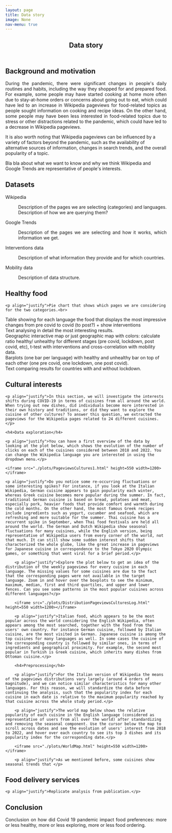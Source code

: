 ```yaml
---
layout: page
title: Data story
image: None
nav-menu: true
---
```


<div id="main" class="alt">
	
<section id="one">
	<div class="inner">
		<header class="major">
			<h1>Data story</h1>
		</header>

<script src="https://apps.elfsight.com/p/platform.js" defer></script>
<div class="elfsight-app-6b75f858-bddf-4337-ac71-6f451970c67c"></div>

<h2 id="intro">Background and motivation</h2>

<p align="justify">During the pandemic, there were significant changes in people's daily routines and habits, including the way they shopped for and prepared food. For example, some people may have started cooking at home more often due to stay-at-home orders or concerns about going out to eat, which could have led to an increase in Wikipedia pageviews for food-related topics as people sought information on cooking and recipe ideas. On the other hand, some people may have been less interested in food-related topics due to stress or other distractions related to the pandemic, which could have led to a decrease in Wikipedia pageviews.

It is also worth noting that Wikipedia pageviews can be influenced by a variety of factors beyond the pandemic, such as the availability of alternative sources of information, changes in search trends, and the overall popularity of a topic.

Bla bla about what we want to know and why we think Wikipedia and Google Trends are representative of people's interests.</p>


<h2>Datasets</h2>
<dl>
	<dt>Wikipedia</dt>
	<dd>
		<p align="justify">Description of the pages we are selecting (categories) and languages. Description of how we are querying them?</p>
	</dd>
	<dt>Google Trends</dt>
	<dd>
		<p align="justify">Description of the pages we are selecting and how it works, which information we get.</p>
	</dd>
	<dt>Interventions data</dt>
	<dd>
		<p align="justify">Description of what information they provide and for which countries.</p>
	</dd>
	<dt>Mobility data</dt>
	<dd>
		<p align="justify">Description of data structure.</p>
	</dd>
</dl>

<h2 id="q1">Healthy food</h2>

	<p align="justify">Pie chart that shows which pages we are considering for the two categories.<br>
Table showing for each language the food that displays the most impressive changes from pre covid to covid (to post?) + show interventions<br>
Text analysing in detail the most interesting results.<br>
Geographic interactive map or just geographic map with colors: calculate ratio healthy/ unhealthy for different stages (pre covid, lockdown, post covid, etc), t-test with interventions and cross-correlation with mobility data.<br>
Barplots (one bar per language) with healthy and unhealthy bar on top of each other (one pre covid, one lockdown, one post covid).<br>
	Text comparing results for countries with and without lockdown.</p>

<h2 id="q2">Cultural interests</h2>
		
	<p align="justify">In this section, we will investigate the interests shifts during COVID-19 in terms of cuisines from all around the world. When trying out new dishes, did individuals become more interested in their own history and traditions, or did they want to explore the cuisine of other cultures? To answer this question, we extracted the pageviews for the Wikipedia pages related to 24 different cuisines.</p>
		
	<h4>Data exploration</h4>
		
	<p align="justify">You can have a first overview of the data by looking at the plot below, which shows the evolution of the number of clicks on each of the cuisines considered between 2018 and 2022. You can change the Wikipedia language you are interested in using the dropdown menu.</p>
		
	<iframe src="./plots/PageviewsCultures1.html" height=550 width=1200></iframe>
		
	<p align="justify">Do you notice some re-occurring fluctuations or some interesting spikes? For instance, if you look at the Italian Wikipedia, German cuisine appears to gain popularity each winter, whereas Greek cuisine becomes more popular during the summer. In fact, traditional German cuisine is based on bread, potatoes and meat, especially pork, heavier foods that provide comfort and warmth during the cold months. On the other hand, the most famous Greek recipes include ingredients such as yogurt, cucumber and seafood, which are refreshing and more suitable for the summer. Thai cuisine has a recurrent spike in September, when Thai food festivals are held all around the world. The German and Dutch Wikipedia show seasonal fluctuations for many cuisines, while the English version, being representative of Wikipedia users from every corner of the world, not that much. It can still show some sudden interest shifts that characterized the whole globe, like the great increase in pageviews for Japanese cuisine in correspondence to the Tokyo 2020 Olympic games, or something that went viral for a brief period.</p>
		
		<p align="justify">Explore the plot below to get an idea of the distribution of the weekly pageviews for every cuisine in each language. The missing values for some cuisines are due to the fact that the corresponding pages were not available in the target language. Zoom in and hover over the boxplots to see the minimum, maximum, median, first and third quartiles, and upper and lower fences. Can you see some patterns in the most popular cuisines across different languages?</p>
		
		<iframe src="./plots/DistributionPageviewsCulturesLog.html" height=550 width=1200></iframe>
		
		<p align="justify">Italian food, which appears to be the most popular across the world considering the English Wikipedia, often appears among the most searched, together with the food from the users' own country. For instance German cuisine, followed by Italian cuisine, are the most visited in German. Japanese cuisine is among the top cuisines for many languages as well. In some cases the cuisine of the corresponding country is followed by similar ones, in terms of ingredients and geographical proximity. For example, the second most popular in Turkish is Greek cuisine, which inherits many dishes from Ottoman cuisine.</p>
		
		<h4>Preprocessing</h4>
		
		<p align="justify">For the Italian version of Wikipedia the means of the pageviews distributions vary largely (around 4 orders of magnitude), and we can notice similar characteristics for many other languages. For this reason, we will standardize the data before continuing the analysis, such that the popularity index for each cuisine in each date is relative to the maximum popularity reached by that cuisine across the whole study period.</p>
		
		<p align="justify">The world map below shows the relative popularity of each cuisine in the English language (considered as representative of users from all over the world) after standardizing and removing the seasonal component. Use the cursor below the map to scroll across dates and see the evolution of users' interest from 2018 to 2022, and hover over each country to see its top 3 dishes and its popularity index for the corresponding date.</p>
		
		<iframe src="./plots/WorldMap.html" height=550 width=1200></iframe>
		
		<p align="justify">As we mentioned before, some cuisines show seasonal trends that </p>
		


<h2 id="q3">Food delivery services</h2>

	<p align="justify">Replicate analysis from publication.</p>

<h2 id="conclusion">Conclusion</h2>

<p align="justify">Conclusion on how did Covid 19 pandemic impact food preferences: more or less healthy, more or less exploring, more or less food ordering.</p>
		
		
